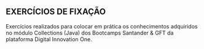 EXERCÍCIOS DE FIXAÇÃO
--------------------------------------------------
Exercícios realizados para colocar em prática os conhecimentos adquiridos no módulo Collections (Java) dos Bootcamps Santander & GFT da plataforma Digital Innovation One.
